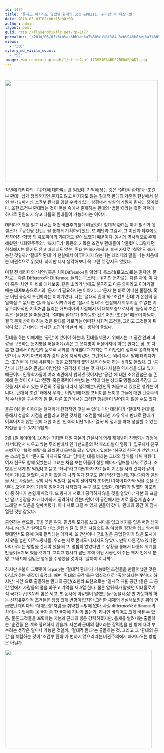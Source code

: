 ```yaml
---
id: 1477
title: '묻지도 따지지도 않았던 환대의 공간 &#8211; 두리반 락 페스티벌'
date: 2010-05-03T02:00:15+00:00
author: admin
layout: post
guid: http://flyhendrixfly.net/?p=1477
permalink: '/2010/05/03/%eb%ac%bb%ec%a7%80%eb%8f%84-%eb%94%b0%ec%a7%80%ec%a7%80%eb%8f%84-%ec%95%8a%ec%95%98%eb%8d%98-%ed%99%98%eb%8c%80%ec%9d%98-%ea%b3%b5%ea%b0%84-%eb%91%90%eb%a6%ac%eb%b0%98-%eb%9d%bd-%ed%8e%98%ec%8a%a4/'
views:
  - "360"
mytory_md_visits_count:
  - "55"
image: /wp-content/uploads/1/cfile2.uf.1739550B4BDE2DD8ABDAD7.jpg
---
```

<p class="바탕글">
  <span style="font-family: 굴림;"><br /> </span>
</p>

<p class="바탕글">
  <span style="font-family: 굴림;"><img src="http://submania.dothome.co.kr/wp-content/uploads/1/cfile22.uf.164DD8234BDE2EB709498A.jpg" class="aligncenter" width="500" height="333" alt="" filename="60100503092003.jpg" filemime="image/jpeg" /><br /> </span>
</p>

<p class="바탕글">
  <span style="font-family: 굴림;">작년에 데리다의 『환대에 대하여』를 읽었다. 기억에 남는 것은 ‘절대적 환대’와 ‘조건부 환대’. 쉽게 정리하자면 묻지도 않고 따지지도 않는 절대적 환대의 기준은 현실에서 실현 불가능하지만 조건부 환대를 행할 수밖에 없는 상황에서 성찰의 지점이 된다는 것이었다. 또한 조건부 환대라는 것이 현실 속에서 존재하는 환대의 ‘법들’이라는 측면 덕택에 하나로 환원되지 않고 나름의 환대들이 가능하다는 이야기.</span>
</p>

<p class="바탕글">
  <span style="font-family: 굴림;">데리다의 책을 읽고 나서는 어떤 비관주의들이 떠올랐다. 절대적 환대는 마치 맑스와 엥겔스가 『공산당 선언』을 통해서 기획하려 했던, 또 레닌과 그람시, 그 이전과 이후에도 꿈꾸어진 ‘혁명’의 유토피아의 기획과도 같아 보였기 때문이다. 동시에 역사적으로 존재해왔던 ‘사회민주주의’, ‘복지국가’ 등등의 기획은 조건부 환대들이 맞물렸다. 그렇다면 현실에서는 묻지도 않고 따지지도 않는 ‘환대’는 불가능하고, 마찬가지로 ‘혁명’도 불가능한 것일까? ‘절대적 환대’가 현실에서 이루어지지 않는다는 데리다의 말을 나는 처음에는 비관적으로 읽었다. 하지만 다시 생각해보니 꼭 그런 것 같지도 않았다.</span>
</p>

<p class="바탕글">
  <span style="font-family: 굴림;">며칠 전 데리다의 ‘차연’(혹은 차이Differance)을 읽었다. 목소리(로고스)로는 같지만, 문자로는 다른 Difference와 Differance. 들리는 목소리는 같지만 문자로는 다른 차이. 이 차이 혹은 ‘차연’이 바로 대체보충. 같은 소리가 남에도 불구하고 다른 의미라고 이야기할 때는 대체보충으로서의 ‘문자’가 필요하다는 이야기. 그 ‘문자’는 바로 어떠한 물질성, 혹은 어떤 물질적 조건이라는 이야기였다. 나는 ‘절대적 환대’와 ‘조건부 환대’가 온전히 동일해질 수 없다는 점, 즉 달리 이야기하면 ‘절대적 환대’가 현실에서 이루어질 수 없는 이 유토피아적인 기획처럼 들리는 아포리아의 지점에서 이 대체보충으로서의 ‘물질적 조건’ 혹은 ‘물질성’을 떠올렸다. ‘절대적 환대’가 불가능한 것은 어떤 ‘조건들’ 때문이 아닐까. 결국 문제 삼아야 하는 것은 환대를 가로막는 어떠한 사회적 조건들, 그리고 그것들이 뒤섞여 있는 근대라는 커다란 조건이 아닐까 하는 생각이 들었다.</span>
</p>

<p class="바탕글">
  <span style="font-family: 굴림;">환대를 하는 이에게는 ‘공간’이 있어야 하는데, 환대를 베풀기 위해서는 그 공간 안과 바깥을 구분하는 문지방을 허물어야 (혹은 그 문지방이 허물어져야 하고) 한다는 점. 또 다른 한 편에서 이방인의 눈으로 사회를 봐야한다고 하지만 그 이방인이 실제로 공격적이라면? 이 두 가지 아포리아가 강의 중에 지적되었다. 그런데 나는 외려 다시 말해 데리다가 그 ‘조건들’에 대해 사유하는 것을 요청하려 했던 것은 아닐까 하는 생각도 들었다. 그 ‘공간’에 대한 소유 관념과 이방인의 ‘공격성’이라는 것 자체가 사실은 역사성을 띄고 있기 때문이다. 인류학자들이 여러 측면에서 밝혀낸 것이지만 ‘공간’에 대한 소유관념은 늘 존재해 온 것이 아니고 ‘전쟁’ 혹은 폭력이 수반되는 ‘적대’라는 상태도 엥겔스의 주장과 그것을 지지하고 있는 모건의 주장을 따라서 생각해본다면 인류 처음부터 있었던 행위는 아니다. ‘근대적 조건’ 하에서 우리는 이방인에 대한 포비아를 느끼고 그들에 대한 인종주의적 수사들을 구사하게 될 뿐, 다른 조건에서는 그러한 행위들이 벌어지지 않을 수도 있다.</span>
</p>

<p class="바탕글">
  <span style="font-family: 굴림;">물론 이러한 이야기는 철저하게 현학적인 것일 수 있다. 다만 데리다가 ‘절대적 환대’를 통해서 성찰의 지점을 만들라고 했던 것처럼, ‘조건들’에 대한 사유 역시 반대로 환대가 이루어지지 않는 것에 대한 어떤 ‘인격적 비난’이나 ‘열폭’의 정서를 피해 성찰할 수 있는 지점을 줄 수 있지 않을까.</span>
</p>

<p class="바탕글">
  <span style="font-family: 굴림;" lang="EN-US">5월 1일 메이데이. LG라는 거대한 재벌 자본의 건설사에 의해 재개발이 진행되는 과정에서 버티면서 싸우고 있는 두리반에서 인디밴드들의 락 페스티발이 열렸다. 입구에서 친구 조병훈이 “블랙 메탈”을 외치면서 음반을 팔고 있었다. 옆에는 ‘친구의 친구’가 있었고 나는 스스럼없이 “묻지도 따지지도 않고” 담배 한 대를 바라는 그녀와 담배를 나눠 피웠다. 여자 친구도 함께 있었는데 그녀는 처음 보는 이들이 청할 때마다 담배를 나눠 주었다. 조병훈은 내게 밥 먹었냐고 묻고 “아니”라고 대답하자 자기들이 치킨을 사러 갔다며 같이 먹을 거냐고 물었다. 치킨이 왔을 때 나와 여자 친구도 같이 먹긴 했는데, 지나가다가 음반을 사는 사람들도 같이 나눠 먹었다. 음식이 떨어지자 또 어떤 녀석이 다가와 먹을 것을 건넨다. 오병이어의 기적이 벌어지기 시작했다. 누구 것도 없었다. 데리다가 말했던 아포리아 중 하나가 손쉽게 깨졌다. 또 동시에 서로가 공격하지 않을 것을 알았다. ‘자본’의 표찰만 달고 완장을 차고 다가와서 공격하지 않는다면야 이 공간에서는 서로 즐겁게 춤추고 노래할 수 있음을 알아버렸다. 아니 서로 그럴 수 있게 만들어 갔다. ‘환대의 공간’이 잠시 열린 것만 같았다.</span>
</p>

<p class="바탕글">
  <span style="font-family: 굴림;">공연하는 밴드들, 꽃을 꽂은 여자, 민방위 모자를 쓰고 치마를 입고 바지를 입은 어떤 남자 히피, M2 같은 일렉트릭 댄스 클럽에 갈 것 같은 차림으로 온 여성들, 정장을 입고 와서 쭈뼛대면서도 흥에 겨워 들썩대는 아저씨. 또 안산이나 군포 같은 공업 단지가 많은 도시에서 왔을 법한 이주노동자들. 우리는 서로 묻지도 따지지도 않았다. 만약 다른 장소였다면 아마 우리는 명함을 건네야 했을 테고, 명함이 없었다면 그 상황을 통해서 나름의 위계를 만들어보기도 했을 것이다. 그리고 행사가 끝난 후에 어떤 시공간이 주는 배치 안에서 분명 그 배치에 걸맞은 행위를 수행했을 것이다. ‘살아야 하니까’.</span>
</p>

<p class="바탕글">
  <span style="font-family: 굴림;">하지만 촛불이 그랬듯이 51party는 ‘절대적 환대’가 가능했던 조건들을 만들어냈던 것은 아닐까 하는 생각이 들었다. 매번 ‘환대의 공간’들은 일상적으로 ‘출현’하지는 못한다. 하지만 ‘사건’으로 출몰하는 환대의 공간(조한의 표현으로는 ‘일시적 자율 공간’)들은 그 공간 안에서 사람들의 몸을 바꾸고 기억을 재배열 한다. 물론 알튀쎄가 말했던 이데올로기적 국가기구(ISA)의 힘은 세고, 또 동시에 아감벤이 말했던 늘 ‘동물적 삶’만 가능하게 하는 신자유주의적 조건들은 당장 크게 변함이 없지만 그러한 체제의 견실해보임은 위에 언급했던 데리다의 ‘대체보충’처럼 늘 취약할 수밖에 없다. 사실 difference와 differance의 차이는 기껏해야 10 글자 중 한 글자에 지나지 않는가. 하나만 바뀌어도 크게 바뀔 수 있음. 물론 그것들을 포획하는 자본과 근대의 힘은 강력하겠지만, 틈새를 벌려내는 출몰하는 ‘순간들’은 계속 필요하지 않을까. 자본과 근대의 힘이라는 강력함을 한 방에 때려 부수려는 생각은 얼마나 가능한 것일까. ‘절대적 환대’는 출몰하는 것, 그리고 그 ‘환대의 공간’을 체험하는 것이 ‘조건부 환대’가 변하지 않으리라는 비관주의에서 빠져나오는 방법은 아닐까.</span>
</p>

<p class="바탕글">
  <span style="font-family: 굴림;"></span>
</p>

<p class="바탕글">
  <span style="font-family: 굴림;"><img src="http://submania.dothome.co.kr/wp-content/uploads/1/cfile2.uf.1739550B4BDE2DD8ABDAD7.jpg" class="aligncenter" width="480" height="321" alt="" filename="_DSC0145.jpg" filemime="image/jpeg" /><br /> </span>
</p>